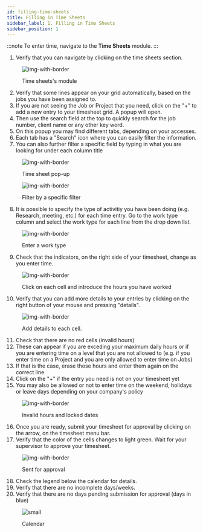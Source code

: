 ```yaml
---
id: filling-time-sheets
title: Filling in Time Sheets
sidebar_label: 1. Filling in Time Sheets
sidebar_position: 1
---
```


:::note
To enter time, navigate to the **Time Sheets** module.
:::

1. Verify that you can navigate by clicking on the time sheets section.

<figure>

![img-with-border](/img/timesheets/1-navigate-to-timesheet-module.png)

<figcaption>Time sheets's module</figcaption>
</figure>

2. Verify that some lines appear on your grid automatically, based on the jobs you have been assigned to.
3. If you are not seeing the Job or Project that you need, click on the "+" to add a new entry to your timesheet grid. A popup will open.
4. Then use the search field at the top to quickly search for the job number, client name or any other key word.
5. On this popup you may find different tabs, depending on your accesses.
6. Each tab has a "Search" icon where you can easily filter the information.
7. You can also further filter a specific field by typing in what you are looking for under each column title

<figure>

![img-with-border](/img/timesheets/2-adding-suggestions.png)

<figcaption>Time sheet pop-up</figcaption>
</figure>

<figure>

![img-with-border](/img/timesheets/3-searching-suggestions.png)

<figcaption>Filter by a specific filter</figcaption>
</figure>

8. It is possible to specify the type of activitiy you have been doing (e.g. Research, meeting, etc.) for each time entry. Go to the work type column and select the work type for each line from the drop down list.

<figure>

![img-with-border](/img/timesheets/4-selecting-work-type.png)

<figcaption>Enter a work type</figcaption>
</figure>

9. Check that the indicators, on the right side of your timesheet, change as you enter time.

<figure>

![img-with-border](/img/timesheets/5-update-calendar.png)

<figcaption> Click on each cell and introduce the hours you have worked</figcaption>
</figure>

10. Verify that you can add more details to your entries by clicking on the right button of your mouse and pressing "details".

<figure>

![img-with-border](/img/timesheets/6-adding-details.png)

<figcaption>Add details to each cell.</figcaption>
</figure>

11. Check that there are no red cells (invalid hours)
12. These can appear if you are exceding your maximum daily hours or if you are entering time on a level that you are not allowed to (e.g. if you enter time on a Project and you are only allowed to enter time on Jobs)
13. If that is the case, erase those hours and enter them again on the correct line
14. Click on the "+" if the entry you need is not on your timesheet yet
15. You may also be allowed or not to enter time on the weekend, holidays or leave days depending on your company's policy

<figure>

![img-with-border](/img/timesheets/7-error-on-timesheets.png)

<figcaption>Invalid hours and locked dates</figcaption>
</figure>

16. Once you are ready, submit your timesheet for approval by clicking on the arrow, on the timesheet menu bar.
17. Verify that the color of the cells changes to light green. Wait for your supervisor to approve your timesheet.

<figure>

![img-with-border](/img/timesheets/8-sending-for-approval.png)

<figcaption>Sent for approval</figcaption>
</figure>

18. Check the legend below the calendar for details.
19. Verify that there are no incomplete days/weeks.
20. Verify that there are no days pending submission for approval (days in blue)

<figure>

![small](/img/timesheets/9-calendar-overview.png)

<figcaption>Calendar</figcaption>
</figure>

